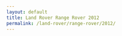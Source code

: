 ```yaml
---
layout: default
title: Land Rover Range Rover 2012
permalink: /land-rover/range-rover/2012/
---
```

